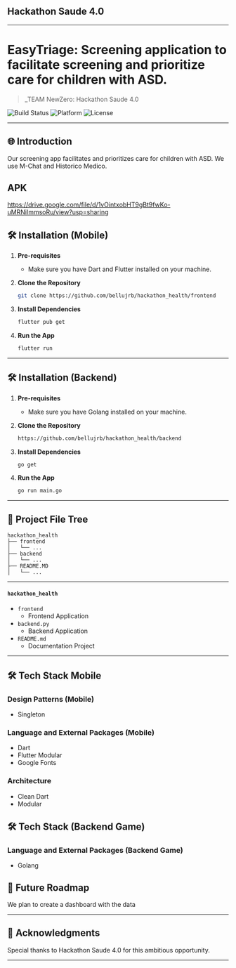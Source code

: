 ## Hackathon Saude 4.0

---

# EasyTriage: Screening application to facilitate screening and prioritize care for children with ASD.

> _TEAM NewZero: Hackathon Saude 4.0

![Build Status](https://img.shields.io/badge/Build-Passing-brightgreen)
![Platform](https://img.shields.io/badge/Platform-Mobile-blue)
![License](https://img.shields.io/badge/License-MIT-green)

---

## 🌐 Introduction

Our screening app facilitates and prioritizes care for children with ASD. We use M-Chat and Historico Medico.

## APK
https://drive.google.com/file/d/1vOintxobHT9gBt9fwKo-uMRNiImmsoRu/view?usp=sharing

## 🛠 Installation (Mobile)

1. **Pre-requisites**
    - Make sure you have Dart and Flutter installed on your machine.

2. **Clone the Repository**

    ```bash
    git clone https://github.com/bellujrb/hackathon_health/frontend
    ```

3. **Install Dependencies**

    ```bash
    flutter pub get
    ```

4. **Run the App**

    ```bash
    flutter run
    ```

---

## 🛠 Installation (Backend)

1. **Pre-requisites**
    - Make sure you have Golang installed on your machine.

2. **Clone the Repository**

    ```bash
    https://github.com/bellujrb/hackathon_health/backend
    ```

3. **Install Dependencies**

    ```bash
    go get
    ```

4. **Run the App**

    ```bash
    go run main.go
    ```

---

## 📂 Project File Tree
    
```
hackathon_health
├── frontend
│   └── ...
├── backend
│   └── ...
├── README.MD
│   └── ...
```
---

#### `hackathon_health`

- `frontend`
    - Frontend Application
- `backend.py`
    - Backend Application
- `README.md`
    - Documentation Project

---

## 🛠 Tech Stack Mobile

### Design Patterns (Mobile)
- Singleton

### Language and External Packages (Mobile)
- Dart
- Flutter Modular
- Google Fonts

### Architecture
- Clean Dart
- Modular

## 🛠 Tech Stack (Backend Game)

### Language and External Packages (Backend Game)
- Golang

## 🌈 Future Roadmap

We plan to create a dashboard with the data

---

## 🙏 Acknowledgments

Special thanks to Hackathon Saude 4.0 for this ambitious opportunity.

---
